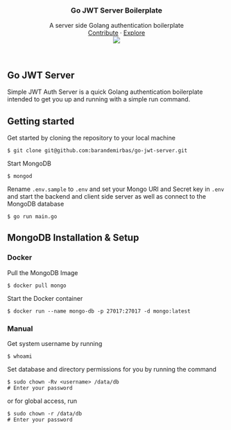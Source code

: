 <p align="center">

  <h3 align="center">Go JWT Server Boilerplate</h3>

  <p align="center">
    A server side Golang authentication boilerplate
    <br>
    <a href="#">Contribute</a>
    &middot;
    <a href="#">Explore</a>
    <br>
    <img src="https://img.shields.io/badge/license-MIT-green" />
  </p>
</p>

<br>

## Go JWT Server

Simple JWT Auth Server is a quick Golang authentication boilerplate intended to get you up and running with a simple run command.

## Getting started

Get started by cloning the repository to your local machine

```
$ git clone git@github.com:barandemirbas/go-jwt-server.git
```

Start MongoDB

```
$ mongod
```
Rename ```.env.sample``` to ```.env``` and set your Mongo URI and Secret key in ```.env``` and start the backend and client side server as well as connect to the MongoDB database

```
$ go run main.go
```

## MongoDB Installation & Setup
### Docker
Pull the MongoDB Image
```
$ docker pull mongo
```
Start the Docker container
```
$ docker run --name mongo-db -p 27017:27017 -d mongo:latest
```

### Manual
Get system username by running

```
$ whoami
```

Set database and directory permissions for you by running the command

```
$ sudo chown -Rv <username> /data/db
# Enter your password
```
or for global access, run

```
$ sudo chown -r /data/db
# Enter your password
```

